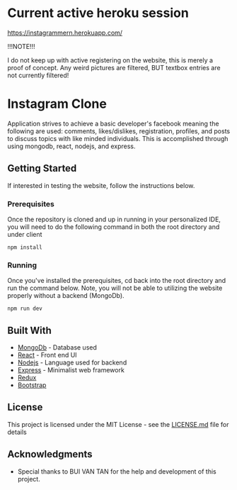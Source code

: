 # Current active heroku session

https://instagrammern.herokuapp.com/

!!!NOTE!!!

I do not keep up with active registering on the website, this is merely a proof of concept. Any weird pictures are filtered, BUT textbox entries are not currently filtered!

# Instagram Clone

Application strives to achieve a basic developer's facebook meaning the following are used: comments, likes/dislikes, registration, profiles, and posts to discuss topics with like minded individuals. This is accomplished through using mongodb, react, nodejs, and express.

## Getting Started

If interested in testing the website, follow the instructions below.

### Prerequisites

Once the repository is cloned and up in running in your personalized IDE, you will need to do the following command in both the root directory and under client

```
npm install
```

### Running

Once you've installed the prerequisites, cd back into the root directory and run the command below. Note, you will not be able to utilizing the website properly without a backend (MongoDb).

```
npm run dev
```

## Built With

- [MongoDb](https://www.mongodb.com/) - Database used
- [React](https://reactjs.org/) - Front end UI
- [Nodejs](https://nodejs.org/en/) - Language used for backend
- [Express](https://expressjs.com/) - Minimalist web framework
- [Redux](https://redux.js.org/)
- [Bootstrap](https://getbootstrap.com/)

## License

This project is licensed under the MIT License - see the [LICENSE.md](LICENSE.md) file for details

## Acknowledgments

- Special thanks to BUI VAN TAN for the help and development of this project.
